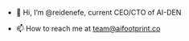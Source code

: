 - 👋 Hi, I’m @reidenefe, current CEO/CTO of AI-DEN

- 📫 How to reach me at team@aifootprint.co

<!---
reidenefe/reidenefe is a ✨ special ✨ repository because its `README.md` (this file) appears on your GitHub profile.
You can click the Preview link to take a look at your changes.
--->
